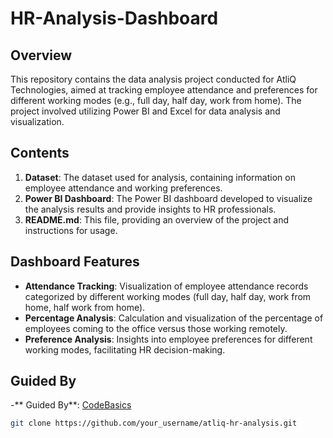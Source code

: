 # HR-Analysis-Dashboard

## Overview

This repository contains the data analysis project conducted for AtliQ Technologies, aimed at tracking employee attendance and preferences for different working modes (e.g., full day, half day, work from home). The project involved utilizing Power BI and Excel for data analysis and visualization.

## Contents

1. **Dataset**: The dataset used for analysis, containing information on employee attendance and working preferences.
2. **Power BI Dashboard**: The Power BI dashboard developed to visualize the analysis results and provide insights to HR professionals.
3. **README.md**: This file, providing an overview of the project and instructions for usage.

## Dashboard Features

- **Attendance Tracking**: Visualization of employee attendance records categorized by different working modes (full day, half day, work from home, half work from home).
- **Percentage Analysis**: Calculation and visualization of the percentage of employees coming to the office versus those working remotely.
- **Preference Analysis**: Insights into employee preferences for different working modes, facilitating HR decision-making.

## Guided By
-** Guided By**: [CodeBasics](https://youtu.be/JC66t9eM10s?si=_wyBC-Z_1q04nYBZ)
   ```bash
   git clone https://github.com/your_username/atliq-hr-analysis.git
